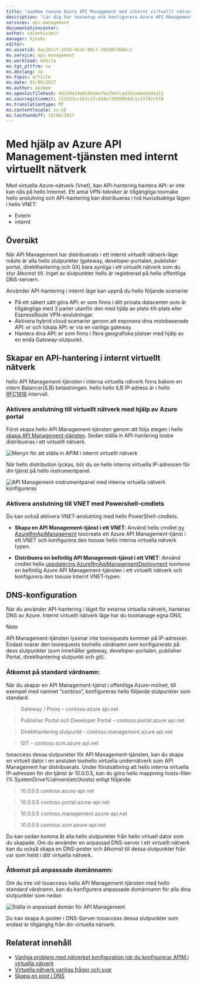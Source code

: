 ```yaml
---
title: "aaaHow toouse Azure API Management med internt virtuellt nätverk | Microsoft Docs"
description: "Lär dig hur toosetup och konfigurera Azure API Management i internt virtuellt nätverk."
services: api-management
documentationcenter: 
author: solankisamir
manager: kjoshi
editor: 
ms.assetid: dac28ccf-2550-45a5-89cf-192d87369bc3
ms.service: api-management
ms.workload: mobile
ms.tgt_pltfrm: na
ms.devlang: na
ms.topic: article
ms.date: 01/09/2017
ms.author: apimpm
ms.openlocfilehash: 8d25de14e0c0bebe7ba7b47ca432ea4e45dde312
ms.sourcegitcommit: 523283cc1b3c37c428e77850964dc1c33742c5f0
ms.translationtype: MT
ms.contentlocale: sv-SE
ms.lasthandoff: 10/06/2017
---
```

# <a name="using-azure-api-management-service-with-internal-virtual-network"></a>Med hjälp av Azure API Management-tjänsten med internt virtuellt nätverk
Med virtuella Azure-nätverk (Vnet), kan API-hantering hantera API: er inte kan nås på hello Internet. Ett antal VPN-tekniker är tillgängliga toomake hello anslutning och API-hantering kan distribueras i två huvudsakliga lägen i hello VNET:
* Extern
* internt

## <a name="overview"> </a>Översikt
När API Management har distribuerats i ett internt virtuellt nätverk-läge måste är alla hello slutpunkter (gateway, developer-portalen, publisher portal, direkthantering och Git) bara synliga i ett virtuellt nätverk som du styr åtkomst till. Inget av slutpunkter hello är registrerad på hello offentliga DNS-servern.

Använder API-hantering i internt läge kan uppnå du hello följande scenarier
* På ett säkert sätt göra API: er som finns i ditt privata datacenter som är tillgängliga med 3 parter utanför den med hjälp av plats-till-plats eller ExpressRoute VPN-anslutningar.
* Aktivera hybrid cloud scenarier genom att exponera dina molnbaserade API: er och lokala API: er via en vanliga gateway.
* Hantera dina API: er som finns i flera geografiska platser med hjälp av en enda Gateway-slutpunkt. 

## <a name="enable-vpn"></a>Skapar en API-hantering i internt virtuellt nätverk
hello API Management-tjänsten i interna virtuella nätverk finns bakom en intern Balancer(ILB) belastningen. hello hello ILB IP-adress är i hello [RFC1918](http://www.faqs.org/rfcs/rfc1918.html) intervall.  

### <a name="enable-vnet-connection-using-azure-portal"></a>Aktivera anslutning till virtuellt nätverk med hjälp av Azure portal
Först skapa hello API Management-tjänsten genom att följa stegen i hello [skapa API Management-tjänsten][Create API Management service]. Sedan ställa in API-hantering toobe distribueras i ett virtuellt nätverk.

![Menyn för att ställa in APIM i internt virtuellt nätverk][api-management-using-internal-vnet-menu]

När hello distribution lyckas, bör du se hello interna virtuella IP-adressen för din tjänst på hello instrumentpanel.

![API Management-instrumentpanel med interna virtuella nätverk konfigureras][api-management-internal-vnet-dashboard]

### <a name="enable-vnet-connection-using-powershell-cmdlets"></a>Aktivera anslutning till VNET med Powershell-cmdlets
Du kan också aktivera VNET-anslutning med hello PowerShell-cmdlets.

* **Skapa en API Management-tjänst i ett VNET**: Använd hello cmdlet [ny AzureRmApiManagement](/powershell/module/azurerm.apimanagement/new-azurermapimanagement) toocreate ett Azure API Management-tjänst i ett VNET och konfigurera den toouse hello interna virtuella nätverk typen.

* **Distribuera en befintlig API Management-tjänst i ett VNET**: Använd cmdlet hello [uppdatering AzureRmApiManagementDeployment](/powershell/module/azurerm.apimanagement/update-azurermapimanagementdeployment) toomove en befintlig Azure API Management-tjänsten i ett virtuellt nätverk och konfigurera den toouse Internt VNET-typen.

## <a name="apim-dns-configuration"></a>DNS-konfiguration
När du använder API-hantering i läget för externa virtuella nätverk, hanteras DNS av Azure. Internt virtuellt nätverk läge har du toomanage egna DNS.

> [!NOTE]
> API Management-tjänsten lyssnar inte toorequests kommer på IP-adresser. Endast svarar den toorequests toohello värdnamn som konfigurerats på dess slutpunkter (som innehåller gateway, developer-portalen, publisher Portal, direkthantering slutpunkt och git).

### <a name="access-on-default-host-names"></a>Åtkomst på standard värdnamn:
När du skapar en API Management-tjänst i offentliga Azure-molnet, till exempel med namnet ”contoso”, konfigureras hello följande slutpunkter som standard.

>   Gateway / Proxy – contoso.azure api.net

> Publisher Portal och Developer Portal - contoso.portal.azure api.net

> Direkthantering slutpunkt - contoso.management.azure api.net

>   GIT - contoso.scm.azure api.net

tooaccess dessa slutpunkter för API Management-tjänsten, kan du skapa en virtuell dator i en ansluten toohello virtuella undernätverk som API Management har distribuerats. Under förutsättning att hello interna virtuella IP-adressen för din tjänst är 10.0.0.5, kan du göra hello mappning hosts-filen (% SystemDrive%\drivers\etc\hosts) enligt följande:

> 10.0.0.5 contoso.azure-api.net

> 10.0.0.5 contoso.portal.azure-api.net

> 10.0.0.5 contoso.management.azure-api.net

> 10.0.0.5 contoso.scm.azure-api.net

Du kan sedan komma åt alla hello slutpunkter från hello virtuell dator som du skapade. Om du använder en anpassad DNS-server i ett virtuellt nätverk kan du också skapa en DNS-poster och åtkomst till dessa slutpunkter från var som helst i ditt virtuella nätverk. 

### <a name="access-on-custom-domain-names"></a>Åtkomst på anpassade domännamn:
Om du inte vill tooaccess hello API Management-tjänsten med hello standard värdnamn, kan du konfigurera anpassade domännamn för alla dina slutpunkter som nedan

![Ställa in anpassad domän för API Management][api-management-custom-domain-name]

Du kan skapa A-poster i DNS-Server-tooaccess dessa slutpunkter som endast är tillgänglig från din virtuella nätverk.

## <a name="related-content"></a>Relaterat innehåll
* [Vanliga problem med nätverket konfiguration när du konfigurerar APIM i virtuella nätverk][Common Network Configuration Issues]
* [Virtuella nätverk vanliga frågor och svar](../virtual-network/virtual-networks-faq.md)
* [Skapa en post i DNS](https://msdn.microsoft.com/en-us/library/bb727018.aspx)

[api-management-using-internal-vnet-menu]: ./media/api-management-using-with-internal-vnet/api-management-internal-vnet-menu.png
[api-management-internal-vnet-dashboard]: ./media/api-management-using-with-internal-vnet/api-management-internal-vnet-dashboard.png
[api-management-custom-domain-name]: ./media/api-management-using-with-internal-vnet/api-management-custom-domain-name.png

[Create API Management service]: api-management-get-started.md#create-service-instance
[Common Network Configuration Issues]: api-management-using-with-vnet.md#network-configuration-issues
